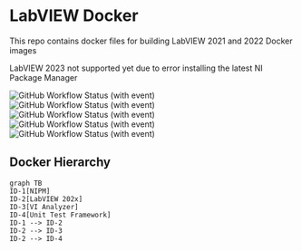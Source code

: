 # LabVIEW Docker

This repo contains docker files for building LabVIEW 2021 and 2022 Docker images

LabVIEW 2023 not supported yet due to error installing the latest NI Package Manager

![GitHub Workflow Status (with event)](https://img.shields.io/github/actions/workflow/status/danyallard/labview-docker/docker-image-full.yml?logo=Docker&label=Full)
![GitHub Workflow Status (with event)](https://img.shields.io/github/actions/workflow/status/danyallard/labview-docker/docker-image-nipm.yml?logo=Docker&label=NIPM)
![GitHub Workflow Status (with event)](https://img.shields.io/github/actions/workflow/status/danyallard/labview-docker/docker-image-labview.yml?logo=Docker&label=LabVIEW)
![GitHub Workflow Status (with event)](https://img.shields.io/github/actions/workflow/status/danyallard/labview-docker/docker-image-vian.yml?logo=Docker&label=VI%20Analyzer)
![GitHub Workflow Status (with event)](https://img.shields.io/github/actions/workflow/status/danyallard/labview-docker/docker-image-utf.yml?logo=Docker&label=UTF)

## Docker Hierarchy

```mermaid
graph TB
ID-1[NIPM]
ID-2[LabVIEW 202x]
ID-3[VI Analyzer]
ID-4[Unit Test Framework]
ID-1 --> ID-2
ID-2 --> ID-3
ID-2 --> ID-4
```
